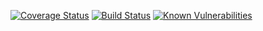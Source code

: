 [![Coverage Status](https://coveralls.io/repos/github/Garubieru/react-clean/badge.svg?branch=master)](https://coveralls.io/github/Garubieru/react-clean?branch=master)
[![Build Status](https://app.travis-ci.com/Garubieru/react-clean.svg?branch=master)](https://app.travis-ci.com/Garubieru/react-clean)
[![Known Vulnerabilities](https://snyk.io/test/github/Garubieru/react-clean/badge.svg)](https://snyk.io/test/github/Garubieru/react-clean)
